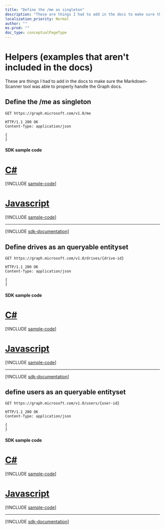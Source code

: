 ```yaml
---
title: "Define the /me as singleton"
description: "These are things I had to add in the docs to make sure the Markdown-Scanner"
localization_priority: Normal
author: ""
ms.prod: ""
doc_type: conceptualPageType
---
```


# Helpers (examples that aren't included in the docs)

These are things I had to add in the docs to make sure the Markdown-Scanner
tool was able to properly handle the Graph docs.


## Define the /me as singleton

<!-- {"blockType": "request", "name": "get_current_user" } -->
```http
GET https://graph.microsoft.com/v1.0/me
```

<!-- {"blockType": "response", "@odata.type": "microsoft.graph.user", truncated: true } -->
```http
HTTP/1.1 200 OK
Content-Type: application/json

{
}
```
#### SDK sample code
# [C#](#tab/cs)
[!INCLUDE [sample-code](../includes/get_current_user-Cs-snippets.md)]

# [Javascript](#tab/javascript)
[!INCLUDE [sample-code](../includes/get_current_user-Javascript-snippets.md)]

---

[!INCLUDE [sdk-documentation](../includes/snippets_sdk_documentation_link.md)]


## Define drives as an queryable entityset
<!-- {"blockType": "request", "name": "get_drive_from_id" } -->
```http
GET https://graph.microsoft.com/v1.0/drives/{drive-id}
```

<!-- {"blockType": "response", "@odata.type": "microsoft.graph.drive", truncated: true } -->
```http
HTTP/1.1 200 OK
Content-Type: application/json

{
}
```
#### SDK sample code
# [C#](#tab/cs)
[!INCLUDE [sample-code](../includes/get_drive_from_id-Cs-snippets.md)]

# [Javascript](#tab/javascript)
[!INCLUDE [sample-code](../includes/get_drive_from_id-Javascript-snippets.md)]

---

[!INCLUDE [sdk-documentation](../includes/snippets_sdk_documentation_link.md)]


## define users as an queryable entityset

<!-- {"blockType": "request", "name": "get_users" } -->
```http
GET https://graph.microsoft.com/v1.0/users/{user-id}
```

<!-- {"blockType": "response", "@odata.type": "microsoft.graph.user", truncated: true } -->
```http
HTTP/1.1 200 OK
Content-Type: application/json

{
}
```
#### SDK sample code
# [C#](#tab/cs)
[!INCLUDE [sample-code](../includes/get_users-Cs-snippets.md)]

# [Javascript](#tab/javascript)
[!INCLUDE [sample-code](../includes/get_users-Javascript-snippets.md)]

---

[!INCLUDE [sdk-documentation](../includes/snippets_sdk_documentation_link.md)]


<!-- uuid: 8fcb5dbc-d5aa-4681-8e31-b001d5168d73
2015-10-25 14:57:30 UTC -->
<!-- {
  "type": "#page.annotation",
  "description": "Missing Requests",
  "keywords": "",
  "section": "documentation",
  "tocPath": "",
  "suppressions": [
    "Error: /missing-request-examples.md:\r\n      BookmarkMissing: '[#tab/cs](C#)'. Did you mean: #c (score: 5)",
    "Error: /missing-request-examples.md:\r\n      BookmarkMissing: '[#tab/javascript](Javascript)'. Did you mean: #javascript (score: 4)"
  ]
}-->
